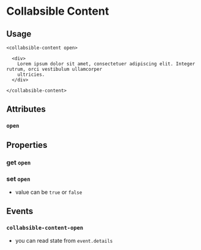 # Collabsible Content

## Usage

```
<collabsible-content open>

  <div>
    Lorem ipsum dolor sit amet, consectetuer adipiscing elit. Integer rutrum, orci vestibulum ullamcorper
    ultricies.
  </div>

</collabsible-content>
```

## Attributes

### `open`

## Properties

### get `open`

### set `open`
- value can be `true` or `false`

## Events

### `collabsible-content-open`
- you can read state from `event.details`
